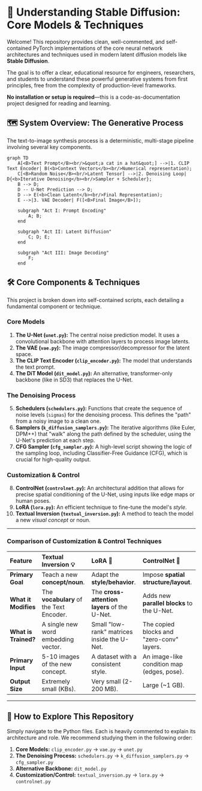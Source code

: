 # 🧠 Understanding Stable Diffusion: Core Models & Techniques

Welcome! This repository provides clean, well-commented, and self-contained PyTorch implementations of the core neural network architectures and techniques used in modern latent diffusion models like **Stable Diffusion**.

The goal is to offer a clear, educational resource for engineers, researchers, and students to understand these powerful generative systems from first principles, free from the complexity of production-level frameworks.

**No installation or setup is required**—this is a code-as-documentation project designed for reading and learning.

## 🗺️ System Overview: The Generative Process

The text-to-image synthesis process is a deterministic, multi-stage pipeline involving several key components.


```mermaid
graph TD
    A[<B>Text Prompt</B><br/>&quot;a cat in a hat&quot;] -->|1. CLIP Text Encoder| B(<b>Context Vectors</b><br/>Numerical representation);
    C[<B>Random Noise</B><br/>Latent Tensor] -->|2. Denoising Loop| D{<b>Iterative Denoising</b><br/>Sampler + Scheduler};
    B --> D;
    D -- U-Net Prediction --> D;
    D --> E(<b>Clean Latent</b><br/>Final Representation);
    E -->|3. VAE Decoder| F([<B>Final Image</B>]);

    subgraph "Act I: Prompt Encoding"
        A; B;
    end

    subgraph "Act II: Latent Diffusion"
        C; D; E;
    end

    subgraph "Act III: Image Decoding"
        F;
    end
```


## 🛠️ Core Components & Techniques

This project is broken down into self-contained scripts, each detailing a fundamental component or technique.

### Core Models
1.  **The U-Net (`unet.py`):** The central noise prediction model. It uses a convolutional backbone with attention layers to process image latents.
2.  **The VAE (`vae.py`):** The image compressor/decompressor for the latent space.
3.  **The CLIP Text Encoder (`clip_encoder.py`):** The model that understands the text prompt.
4.  **The DiT Model (`dit_model.py`):** An alternative, transformer-only backbone (like in SD3) that replaces the U-Net.

### The Denoising Process
5.  **Schedulers (`schedulers.py`):** Functions that create the sequence of noise levels (`sigmas`) for the denoising process. This defines the "path" from a noisy image to a clean one.
6.  **Samplers (`k_diffusion_samplers.py`):** The iterative algorithms (like Euler, DPM++) that "walk" along the path defined by the scheduler, using the U-Net's prediction at each step.
7.  **CFG Sampler (`cfg_sampler.py`):** A high-level script showing the logic of the sampling loop, including Classifier-Free Guidance (CFG), which is crucial for high-quality output.

### Customization & Control
8.  **ControlNet (`controlnet.py`):** An architectural addition that allows for precise spatial conditioning of the U-Net, using inputs like edge maps or human poses.
9.  **LoRA (`lora.py`):** An efficient technique to fine-tune the model's *style*.
10. **Textual Inversion (`textual_inversion.py`):** A method to teach the model a new *visual concept* or noun.

---
### Comparison of Customization & Control Techniques

| Feature | **Textual Inversion** 💡 | **LoRA** 🎨 | **ControlNet** 📐 |
| :--- | :--- | :--- | :--- |
| **Primary Goal** | Teach a new **concept/noun**. | Adapt the **style/behavior**. | Impose **spatial structure/layout**. |
| **What it Modifies** | The **vocabulary** of the Text Encoder. | The **cross-attention layers** of the U-Net. | Adds new **parallel blocks** to the U-Net. |
| **What is Trained?** | A single new word embedding vector. | Small "low-rank" matrices inside the U-Net. | The copied blocks and "zero-conv" layers. |
| **Primary Input** | 5-10 images of the new concept. | A dataset with a consistent style. | An image-like condition map (edges, pose). |
| **Output Size** | Extremely small (KBs). | Very small (2-200 MB). | Large (~1 GB). |

---

## 🚀 How to Explore This Repository

Simply navigate to the Python files. Each is heavily commented to explain its architecture and role. We recommend studying them in the following order:

1.  **Core Models:** `clip_encoder.py` → `vae.py` → `unet.py`
2.  **The Denoising Process:** `schedulers.py` → `k_diffusion_samplers.py` → `cfg_sampler.py`
3.  **Alternative Backbone:** `dit_model.py`
4.  **Customization/Control:** `textual_inversion.py` → `lora.py` → `controlnet.py`
